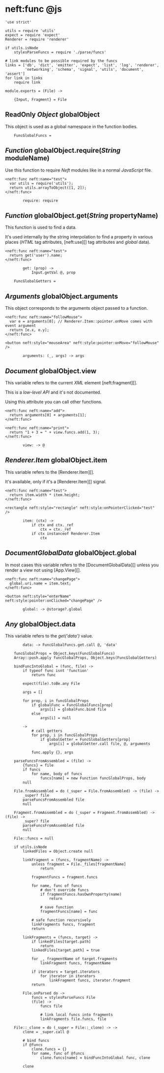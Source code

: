 neft:func @js
=============

	'use strict'

	utils = require 'utils'
	expect = require 'expect'
	Renderer = require 'renderer'

	if utils.isNode
		stylesParseFuncs = require './parse/funcs'

	# link modules to be possible required by the funcs
	links = ['db', 'dict', 'emitter', 'expect', 'list', 'log', 'renderer',
	         'networking', 'schema', 'signal', 'utils', 'document', 'assert']
	for link in links
		require link

	module.exports = (File) ->

		{Input, Fragment} = File

ReadOnly *Object* globalObject
------------------------------

This object is used as a global namespace in the function bodies.

		FuncGlobalFuncs =

*Function* globalObject.require(*String* moduleName)
----------------------------------------------------

Use this function to require *Neft* modules like in a normal *JavaScript* file.

```
<neft:func neft:name="test">
  var utils = require('utils');
  return utils.arrayToObject([1, 2]);
</neft:func>
```

			require: require

*Function* globalObject.get(*String* propertyName)
--------------------------------------------------

This function is used to find a data.

It's used internally by the string interpolation to find a property in various places
(*HTML* tag attributes, [neft:use][] tag attributes and *global* data).

```
<neft:func neft:name="test">
  return get('user').name;
</neft:func>
```

			get: (prop) ->
				Input.getVal @, prop

		FuncGlobalGetters =

*Arguments* globalObject.arguments
----------------------------------

This object corresponds to the arguments object passed to a function.

```
<neft:func neft:name="followMouse">
  var e = arguments[0]; // Renderer.Item::pointer.onMove comes with event argument
  return [e.x, e.y];
</neft:func>

<button neft:style="mouseArea" neft:style:pointer:onMove="followMouse" />
```

			arguments: (_, args) -> args

*Document* globalObject.view
----------------------------

This variable refers to the current *XML* element [neft:fragment][].

This is a *low-level API* and it's not documented.

Using this attribute you can call other functions.

```
<neft:func neft:name="add">
  return arguments[0] + arguments[1];
</neft:func>

<neft:func neft:name="print">
  return "1 + 3 = " + view.funcs.add(1, 3);
</neft:func>
```

			view: -> @

*Renderer.Item* globalObject.item
---------------------------------

This variable refers to the [Renderer.Item][].

It's available, only if it's a [Renderer.Item][] signal.

```
<neft:func neft:name="test">
  return item.width * item.height;
</neft:func>

<rectangle neft:style="rectangle" neft:style:onPointerClicked="test" />
```

			item: (ctx) ->
				if ctx and ctx._ref
					ctx = ctx._ref
				if ctx instanceof Renderer.Item
					ctx

*DocumentGlobalData* globalObject.global
----------------------------------------

In most cases this variable refers to the [DocumentGlobalData][] unless you render
a view not using [App.View][].

```
<neft:func neft:name="changePage">
  global.uri.name = item.text;
</neft:func>

<button neft:style="enterName" neft:style:pointer:onClicked="changePage" />
```

			global: -> @storage?.global

*Any* globalObject.data
-----------------------

This variable refers to the *get('data')* value.

			data: -> FuncGlobalFuncs.get.call @, 'data'

		funcGlobalProps = Object.keys(FuncGlobalFuncs)
		Array::push.apply funcGlobalProps, Object.keys(FuncGlobalGetters)

		bindFuncIntoGlobal = (func, file) ->
			if typeof func isnt 'function'
				return func

			expect(file).toBe.any File

			args = []

			for prop, i in funcGlobalProps
				if globalFunc = FuncGlobalFuncs[prop]
					args[i] = globalFunc.bind file
				else
					args[i] = null

			->
				# call getters
				for prop, i in funcGlobalProps
					if globalGetter = FuncGlobalGetters[prop]
						args[i] = globalGetter.call file, @, arguments

				func.apply {}, args

		parseFuncsFromAssembled = (file) ->
			{funcs} = file
			if funcs
				for name, body of funcs
					funcs[name] = new Function funcGlobalProps, body
			null

		File.fromAssembled = do (_super = File.fromAssembled) -> (file) ->
			_super? file
			parseFuncsFromAssembled file
			null

		Fragment.fromAssembled = do (_super = Fragment.fromAssembled) -> (file) ->
			_super? file
			parseFuncsFromAssembled file
			null

		File::funcs = null

		if utils.isNode
			linkedFiles = Object.create null

			linkFragment = (funcs, fragmentName) ->
				unless fragment = File._files[fragmentName]
					return

				fragmentFuncs = fragment.funcs

				for name, func of funcs
					# don't override funcs
					if fragmentFuncs.hasOwnProperty(name)
						return

					# save function
					fragmentFuncs[name] = func

				# safe function recursively
				linkFragments funcs, fragment
				return

			linkFragments = (funcs, target) ->
				if linkedFiles[target.path]
					return
				linkedFiles[target.path] = true

				for _, fragmentName of target.fragments
					linkFragment funcs, fragmentName

				if iterators = target.iterators
					for iterator in iterators
						linkFragment funcs, iterator.fragment
				return

			File.onParsed do ->
				funcs = stylesParseFuncs File
				(file) ->
					funcs file

					# link local funcs into fragments
					linkFragments file.funcs, file

		File::_clone = do (_super = File::_clone) -> ->
			clone = _super.call @

			# bind funcs
			if @funcs
				clone.funcs = {}
				for name, func of @funcs
					clone.funcs[name] = bindFuncIntoGlobal func, clone

			clone
